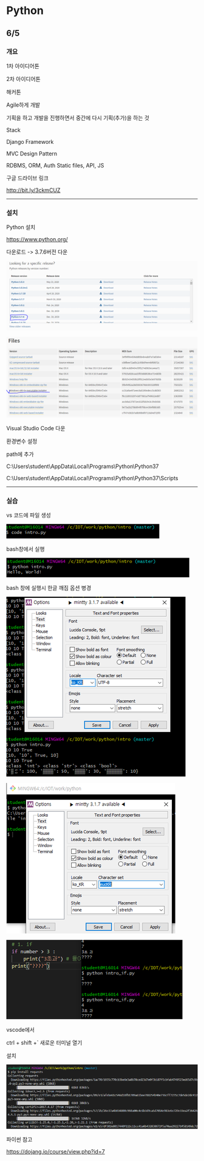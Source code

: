 # Python

## 6/5

### 개요

1차 아이디어톤

2차 아이디어톤

해커톤



Agile하게 개발

기획을 하고 개발을 진행하면서 중간에 다시 기획(추가)을 하는 것



Stack



Django Framework

MVC Design Pattern

RDBMS, ORM, Auth Static files, API, JS



구글 드라이브 링크

http://bit.ly/3ckmCUZ



-----

### 설치

Python 설치

https://www.python.org/

다운로드 -> 3.7.6버전 다운

![image-2020060510223029](images/image-20200605102723029.png)

![image-2020060510460828](images/image-20200605104602828.png)



Visual Studio Code 다운



환경변수 설정

path에 추가

C:\Users\student\AppData\Local\Programs\Python\Python37

C:\Users\student\AppData\Local\Programs\Python\Python37\Scripts



----

### 실습

vs 코드에 파일 생성

![image-2020060511429798](images/image-20200605112429798.png)

bash창에서 실행

![image-202006051125502](images/image-20200605112558802.png)

bash 창에 실행시 한글 깨짐 옵션 병경

![image-2020060511370431](images/image-20200605113705431.png)

![image-2020060511381418](images/image-20200605113815418.png)



![image-2020060513351279](images/image-20200605133512479.png)



vscode에서

ctrl + shift +` 새로운 터미널 열기



설치

![image-2020060515294450](images/image-20200605152944502.png)



파이썬 참고

https://dojang.io/course/view.php?id=7



